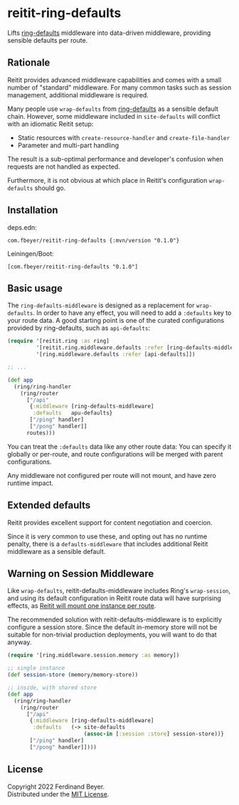 # reitit-ring-defaults

Lifts [ring-defaults] middleware into data-driven middleware, providing
sensible defaults per route.

## Rationale

Reitit provides advanced middleware capabilities and comes with a small number
of "standard" middleware.  For many common tasks such as session management,
additional middleware is required.

Many people use `wrap-defaults` from [ring-defaults] as a sensible default
chain.  However, some middleware included in `site-defaults` will conflict with
an idiomatic Reitit setup:

- Static resources with `create-resource-handler` and `create-file-handler`
- Parameter and multi-part handling

The result is a sub-optimal performance and developer's confusion when requests
are not handled as expected.

Furthermore, it is not obvious at which place in Reitit's configuration
`wrap-defaults` should go.

## Installation

deps.edn:

```
com.fbeyer/reitit-ring-defaults {:mvn/version "0.1.0"}
```

Leiningen/Boot:

```
[com.fbeyer/reitit-ring-defaults "0.1.0"]
```

## Basic usage

The `ring-defaults-middleware` is designed as a replacement for `wrap-defaults`.
In order to have any effect, you will need to add a `:defaults` key to your
route data.  A good starting point is one of the curated configurations
provided by ring-defaults, such as `api-defaults`:

```clojure
(require '[reitit.ring :as ring]
         '[reitit.ring.middleware.defaults :refer [ring-defaults-middleware]]
         '[ring.middleware.defaults :refer [api-defaults]])

;; ...

(def app
  (ring/ring-handler
    (ring/router
      ["/api"
       {:middleware [ring-defaults-middleware]
        :defaults   apu-defaults}
       ["/ping" handler]
       ["/pong" handler]]
      routes)))
```

You can treat the `:defaults` data like any other route data: You can specify
it globally or per-route, and route configurations will be merged with parent
configurations.

Any middleware not configured per route will not mount, and have zero runtime
impact.

## Extended defaults

Reitit provides excellent support for content negotiation and coercion.

Since it is very common to use these, and opting out has no runtime penalty,
there is a `defaults-middleware` that includes additional Reitit middleware
as a sensible default.

## Warning on Session Middleware

Like `wrap-defaults`, reitit-defaults-middleware includes Ring's `wrap-session`,
and using its default configuration in Reitit route data will have surprising
effects, as [Reitit will mount one instance per route][reitit-session-issue].

The recommended solution with reitit-defaults-middleware is to explicitly
configure a session store.  Since the default in-memory store will not be
suitable for non-trivial production deployments, you will want to do that anyway.

```clojure
(require '[ring.middleware.session.memory :as memory])

;; single instance
(def session-store (memory/memory-store))

;; inside, with shared store
(def app
  (ring/ring-handler
    (ring/router
      ["/api"
       {:middleware [ring-defaults-middleware]
        :defaults   (-> site-defaults
                        (assoc-in [:session :store] session-store))}
       ["/ping" handler]
       ["/pong" handler]])))
```

## License

Copyright 2022 Ferdinand Beyer.  
Distributed under the [MIT License](LICENSE).

[reitit]: https://github.com/metosin/reitit
[ring-defaults]: https://github.com/ring-clojure/ring-defaults
[reitit-session-issue]: https://github.com/metosin/reitit/issues/205
